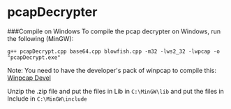 # pcapDecrypter



###Compile on Windows
To compile the pcap decrypter on Windows, run the following (MinGW):

`g++ pcapDecrypt.cpp base64.cpp blowfish.cpp -m32 -lws2_32 -lwpcap -o "pcapDecrypt.exe"`

Note: You need to have the developer's pack of winpcap to compile this: [Winpcap Devel](http://www.winpcap.org/devel.htm)

Unzip the .zip file and put the files in Lib in
`C:\MinGW\lib`
and put the files in Include in
`C:\MinGW\include`